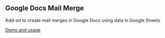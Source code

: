## Google Docs Mail Merge

Add-on to create mail merges in Google Docs using data in Google Sheets

[Demo and usage](https://go.zak.io/merge)
